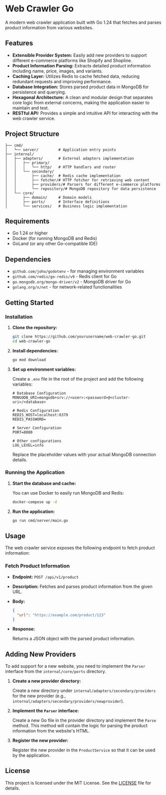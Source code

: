 # Web Crawler Go

A modern web crawler application built with Go 1.24 that fetches and parses product information from various websites.

## Features

- **Extensible Provider System:** Easily add new providers to support different e-commerce platforms like Shopify and Shopline.
- **Product Information Parsing:** Extracts detailed product information including name, price, images, and variants.
- **Caching Layer:** Utilizes Redis to cache fetched data, reducing redundant requests and improving performance.
- **Database Integration:** Stores parsed product data in MongoDB for persistence and querying.
- **Hexagonal Architecture:** A clean and modular design that separates core logic from external concerns, making the application easier to maintain and test.
- **RESTful API:** Provides a simple and intuitive API for interacting with the web crawler service.

## Project Structure

```
├── cmd/
│   └── server/         # Application entry points
├── internal/
│   ├── adapters/       # External adapters implementation
│   │   ├── primary/
│   │   │   └── http/   # HTTP handlers and router
│   │   └── secondary/
│   │       ├── cache/  # Redis cache implementation
│   │       ├── fetcher/# HTTP fetcher for retrieving web content
│   │       ├── providers/# Parsers for different e-commerce platforms
│   │       └── repository/# MongoDB repository for data persistence
│   └── core/
│       ├── domain/     # Domain models
│       ├── ports/      # Interface definitions
│       └── services/   # Business logic implementation
```

## Requirements

- Go 1.24 or higher
- Docker (for running MongoDB and Redis)
- GoLand (or any other Go-compatible IDE)

## Dependencies

- `github.com/joho/godotenv` - for managing environment variables
- `github.com/redis/go-redis/v9` - Redis client for Go
- `go.mongodb.org/mongo-driver/v2` - MongoDB driver for Go
- `golang.org/x/net` - for network-related functionalities

## Getting Started

### Installation

1.  **Clone the repository:**

    ```bash
    git clone https://github.com/yourusername/web-crawler-go.git
    cd web-crawler-go
    ```

2.  **Install dependencies:**

    ```bash
    go mod download
    ```

3.  **Set up environment variables:**

    Create a `.env` file in the root of the project and add the following variables:

    ```
    # Database Configuration
    MONGODB_URI=mongodb+srv://<user>:<password>@<cluster-uri>/<database>

    # Redis Configuration
    REDIS_HOST=localhost:6379
    REDIS_PASSWORD=

    # Server Configuration
    PORT=8080

    # Other configurations
    LOG_LEVEL=info
    ```

    Replace the placeholder values with your actual MongoDB connection details.

### Running the Application

1.  **Start the database and cache:**

    You can use Docker to easily run MongoDB and Redis:

    ```bash
    docker-compose up -d
    ```

2.  **Run the application:**

    ```bash
    go run cmd/server/main.go
    ```

## Usage

The web crawler service exposes the following endpoint to fetch product information:

### Fetch Product Information

- **Endpoint:** `POST /api/v1/product`
- **Description:** Fetches and parses product information from the given URL.
- **Body:**

  ```json
  {
    "url": "https://example.com/product/123"
  }
  ```

- **Response:**

  Returns a JSON object with the parsed product information.

## Adding New Providers

To add support for a new website, you need to implement the `Parser` interface from the `internal/core/ports` directory.

1.  **Create a new provider directory:**

    Create a new directory under `internal/adapters/secondary/providers` for the new provider (e.g., `internal/adapters/secondary/providers/newprovider`).

2.  **Implement the `Parser` interface:**

    Create a new Go file in the provider directory and implement the `Parse` method. This method will contain the logic for parsing the product information from the website's HTML.

3.  **Register the new provider:**

    Register the new provider in the `ProductService` so that it can be used by the application.

## License

This project is licensed under the MIT License. See the [LICENSE](LICENSE) file for details.
